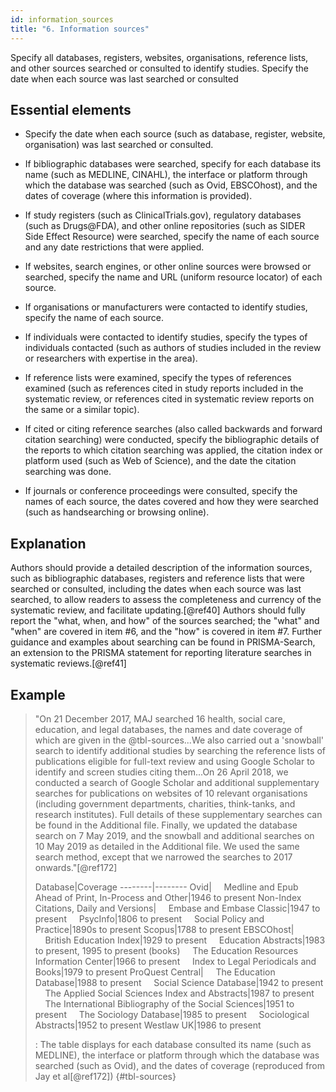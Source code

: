 ```yaml
---
id: information_sources
title: "6. Information sources"
---
```


Specify all databases, registers, websites, organisations, reference lists, and other sources searched or consulted to identify studies. Specify the date when each source was last searched or consulted

## Essential elements

-   Specify the date when each source (such as database, register,
    website, organisation) was last searched or consulted.

-   If bibliographic databases were searched, specify for each database
    its name (such as MEDLINE, CINAHL), the interface or platform
    through which the database was searched (such as Ovid, EBSCOhost),
    and the dates of coverage (where this information is provided).

-   If study registers (such as ClinicalTrials.gov), regulatory
    databases (such as Drugs@FDA), and other online repositories (such
    as SIDER Side Effect Resource) were searched, specify the name of
    each source and any date restrictions that were applied.

-   If websites, search engines, or other online sources were browsed or
    searched, specify the name and URL (uniform resource locator) of
    each source.

-   If organisations or manufacturers were contacted to identify
    studies, specify the name of each source.

-   If individuals were contacted to identify studies, specify the types
    of individuals contacted (such as authors of studies included in the
    review or researchers with expertise in the area).

-   If reference lists were examined, specify the types of references
    examined (such as references cited in study reports included in the
    systematic review, or references cited in systematic review reports
    on the same or a similar topic).

-   If cited or citing reference searches (also called backwards and
    forward citation searching) were conducted, specify the
    bibliographic details of the reports to which citation searching was
    applied, the citation index or platform used (such as Web of
    Science), and the date the citation searching was done.

-   If journals or conference proceedings were consulted, specify the
    names of each source, the dates covered and how they were searched
    (such as handsearching or browsing online).


## Explanation

Authors should provide a detailed description of the
information sources, such as bibliographic databases, registers and
reference lists that were searched or consulted, including the dates
when each source was last searched, to allow readers to assess the
completeness and currency of the systematic review, and facilitate
updating.[@ref40] Authors should fully report the "what, when, and how"
of the sources searched; the "what" and "when" are covered in item #6,
and the "how" is covered in item #7. Further guidance and examples about
searching can be found in PRISMA-Search, an extension to the PRISMA
statement for reporting literature searches in systematic
reviews.[@ref41]

## Example

> "On 21 December 2017, MAJ searched 16 health, social care, education,
and legal databases, the names and date coverage of which are given in
the @tbl-sources...We also carried out a
'snowball' search to identify additional studies by searching the
reference lists of publications eligible for full-text review and using
Google Scholar to identify and screen studies citing them...On 26 April
2018, we conducted a search of Google Scholar and additional
supplementary searches for publications on websites of 10 relevant
organisations (including government departments, charities, think-tanks,
and research institutes). Full details of these supplementary searches
can be found in the Additional file. Finally, we updated the database
search on 7 May 2019, and the snowball and additional searches on 10 May
2019 as detailed in the Additional file. We used the same search method,
except that we narrowed the searches to 2017 onwards."[@ref172]
>
> 
> Database|Coverage
--------|--------
Ovid|
&nbsp;&nbsp;&nbsp;&nbsp;Medline and Epub Ahead of Print, In-Process and Other|1946 to present 
Non-Index Citations, Daily and Versions|
&nbsp;&nbsp;&nbsp;&nbsp;Embase and Embase Classic|1947 to present
&nbsp;&nbsp;&nbsp;&nbsp;PsycInfo|1806 to present
&nbsp;&nbsp;&nbsp;&nbsp;Social Policy and Practice|1890s to present
Scopus|1788 to present
EBSCOhost|
&nbsp;&nbsp;&nbsp;&nbsp;British Education Index|1929 to present
&nbsp;&nbsp;&nbsp;&nbsp;Education Abstracts|1983 to present, 1995 to present (books)
&nbsp;&nbsp;&nbsp;&nbsp;The Education Resources Information Center|1966 to present
&nbsp;&nbsp;&nbsp;&nbsp;Index to Legal Periodicals and Books|1979 to present
ProQuest Central|
&nbsp;&nbsp;&nbsp;&nbsp;The Education Database|1988 to present
&nbsp;&nbsp;&nbsp;&nbsp;Social Science Database|1942 to present
&nbsp;&nbsp;&nbsp;&nbsp;The Applied Social Sciences Index and Abstracts|1987 to present
&nbsp;&nbsp;&nbsp;&nbsp;The International Bibliography of the Social Sciences|1951 to present
&nbsp;&nbsp;&nbsp;&nbsp;The Sociology Database|1985 to present
&nbsp;&nbsp;&nbsp;&nbsp;Sociological Abstracts|1952 to present
Westlaw UK|1986 to present
> 
> : The table displays for each database consulted its name (such as MEDLINE), the interface or platform through which the database was searched (such as Ovid), and the dates of coverage (reproduced from Jay et al[@ref172]) {#tbl-sources} 

<!-- #TODO - fix legend -->